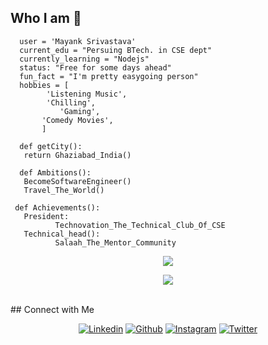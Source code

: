 ## Who I am 👋
 ```class WhoAmI:
   user = 'Mayank Srivastava'
   current_edu = "Persuing BTech. in CSE dept"
   currently_learning = "Nodejs"
   status: "Free for some days ahead"
   fun_fact = "I'm pretty easygoing person"
   hobbies = [
         'Listening Music',
         'Chilling',
       		'Gaming',
 		'Comedy Movies',
   		]
   
   def getCity():
   	return Ghaziabad_India()
   
   def Ambitions():
   	BecomeSoftwareEngineer()
   	Travel_The_World()

  def Achievements():
	President:
           Technovation_The_Technical_Club_Of_CSE
   	Technical_head():
           Salaah_The_Mentor_Community
```         
<div align="center">

	
	
![](https://github-profile-summary-cards.vercel.app/api/cards/profile-details?username=mayanksri02&theme=default)

![](https://github-readme-streak-stats.herokuapp.com/?user=mayanksri02&theme=vue&hide_border=true)	
 <br/>
</div> 
## Connect with Me


<p align="center">
  <a href="https://www.linkedin.com/in/mayank-srivastava-2b1067247?utm_source=share&utm_campaign=share_via&utm_content=profile&utm_medium=android_app"><img alt="Linkedin" title="Mayank Srivastava Linkedin" src="https://img.shields.io/badge/LinkedIn-0077B5?style=for-the-badge&logo=linkedin&logoColor=white"></a>
  <a href="https://github.com/mayanksri02"><img alt="Github" title="Mayank Srivastava Github" src="https://img.shields.io/badge/GitHub-100000?style=for-the-badge&logo=github&logoColor=white"></a>
 <a href="https://www.instagram.com/i_mynk_09d/profilecard/?igsh=cWRpcXN0OGZwOWNm"><img alt="Instagram" title="Mayank Srivastava Instagram" src="https://img.shields.io/badge/Instagram-E4405F?style=for-the-badge&logo=instagram&logoColor=white"></a>
<a href="https://x.com/MayankSri09?t=oPYPJ9u09CfPv5b-aYjYKA&s=08"><img alt="Twitter" title="Mayank Srivastava Twitter" src="https://img.shields.io/badge/Twitter-1DA1F2?style=for-the-badge&logo=twitter&logoColor=white"></a>

</p>
